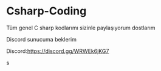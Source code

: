 # Csharp-Coding
Tüm genel C sharp kodlarımı sizinle paylaşıyorum dostlarım 

Discord sunucuma beklerim 

Discord:https://discord.gg/WRWEk6jKG7

s